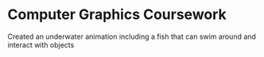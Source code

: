 # Computer Graphics Coursework
Created an underwater animation including a fish that can swim around and interact with objects
